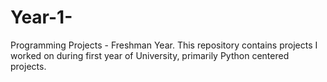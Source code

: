 # Year-1-
Programming Projects - Freshman Year.
This repository contains projects I worked on during first year of University, primarily Python centered projects. 
